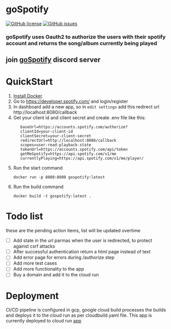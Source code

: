 # goSpotify
[![GitHub license](https://img.shields.io/github/license/chaithanyaMarripati/goSpotify)](https://github.com/chaithanyaMarripati/goSpotify/blob/main/LICENSE)
[![GitHub issues](https://img.shields.io/github/issues/chaithanyaMarripati/goSpotify)](https://github.com/chaithanyaMarripati/goSpotify/issues)
### goSpotify uses Oauth2 to authorize the users with their spotify account and returns the song/album currently being played

## join [goSpotify](https://discord.gg/vQUaPhbp) discord server

# QuickStart
1. [Install Docker](https://docs.docker.com/engine/install/).
2. Go to https://developer.spotify.com/ and login/register
3. In dashboard add a new app, so in `edit settings` add this redirect url http://localhost:8080/callback
4. Get your client id and client secret and create .env file like this: 
   ```
      baseUrl=https://accounts.spotify.com/authorize?
      clientId=your-client-id
      clientSecret=your-client-secret
      redirectUrl=http://localhost:8080/callback
      scopes=user-read-playback-state
      tokenUrl=https://accounts.spotify.com/api/token
      getMeSpotify=https://api.spotify.com/v1/me
      currentlyPlaying=https://api.spotify.com/v1/me/player/
   ```
5. Run the start command
   ```
   docker run -p 8080:8080 gospotify:latest
   ```
6. Run the build command
   ```
   docker build -t gospotify:latest .
   ```

# Todo list 
these are the pending action items, list will be updated overtime
- [ ] Add state in the url parmas when the user is redirected, to protect against csrf attacks
- [ ] After successful authentication return a html page instead of text
- [ ] Add error page for errors during /authorize step 
- [ ] Add more test cases
- [ ] Add more functionality to the app
- [ ] Buy a domain and add it to the cloud run

# Deployment
CI/CD pipeline is configured in gcp, google cloud build processes the builds and deploys it to the cloud run as per cloudbuild.yaml file.
This app is currently deployed to cloud run
[app](https://gospotify-sjskww6rpa-el.a.run.app/)
